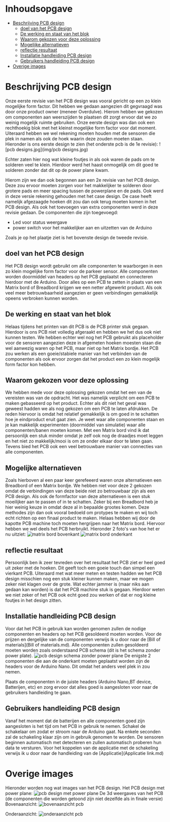 # Inhoudsopgave

<!-- START doctoc generated TOC please keep comment here to allow auto update -->
<!-- DON'T EDIT THIS SECTION, INSTEAD RE-RUN doctoc TO UPDATE -->


- [Beschrijving PCB design](#beschrijving-pcb-design)
  - [doel van het PCB design](#doel-van-het-pcb-design)
  - [De werking en staat van het blok](#de-werking-en-staat-van-het-blok)
  - [Waarom gekozen voor deze oplossing](#waarom-gekozen-voor-deze-oplossing)
  - [Mogelijke alternatieven](#mogelijke-alternatieven)
  - [reflectie resultaat](#reflectie-resultaat)
  - [Installatie handleiding PCB design](#installatie-handleiding-pcb-design)
  - [Gebruikers handleiding PCB design](#gebruikers-handleiding-pcb-design)
- [Overige images](#overige-images)

<!-- END doctoc generated TOC please keep comment here to allow auto update -->

# Beschrijving PCB design
Onze eerste revisie van het PCB design was vooral gericht op een zo klein mogelijke form factor.
Dit hebben we gedaan aangezien dit gegvraagd was door onze product owner (meneer Overdulve).
Hierom hebben we gekozen om componenten aan weerszijden te plaatsen dit zorgt ervoor dat we zo weinig mogelijk ruimte gebruiken.
Onze eerste design was dan ook een rechthoekig blok met het kleinst mogelijke form factor voor dat moment.
Uiteraard hebben we wel rekening moeten houden met de sensoren die plek in namen als ook de hoek waarin deze zouden moeten staan.
Hieronder is ons eerste design te zien (het onderste pcb is de 1e revisie):
![pcb designs.jpg](img/pcb designs.jpg)

Echter zaten hier nog wat kleine foutjes in als ook waren de pads om te solderen veel te klein.
Hierdoor werd het haast onmogelijk om dit goed te solderen zonder dat dit op de power plane kwam.

Hierom zijn we dan ook begonnen aan een 2e revisie van het PCB design. Deze zou ervoor moeten zorgen voor het makkelijker te solderen door grotere pads en meer spacing tussen de powerplane en de pads. Ook werd in deze versie rekening gehouden met het case design. De case heeft namelijk afgezaagde hoeken dit zou dan ook terug moeten komen in het PCB design. Als ook het toevoegen van extra componenten werd in deze revisie gedaan.
De componenten die zijn toegevoegd:
 - Led voor status weergave
 - power switch voor het makkelijker aan en uitzetten van de Arduino

Zoals je op het plaatje ziet is het bovenste design de tweede revisie.

## doel van het PCB design
Het PCB design wordt gebruikt om alle componenten te waarborgen in een zo klein mogelijke form factor voor de parkeer sensor. Alle componenten worden doormiddel van headers op het PCB geplaatst en connecteren hierdoor met de Arduino.
Door alles op een PCB te zetten in plaats van een Matrix bord of Breadbord krijgen we een netter afgewerkt product. Als ook veel meer betrouwbaarheid aangezien er geen verbindingen gemakkelijk opeens verbroken kunnen worden.

## De werking en staat van het blok
Helaas tijdens het printen van dit PCB  is de PCB printer stuk gegaan. Hierdoor is ons PCB niet volledig afgeraakt en hebben we het dus ook niet kunnen testen. We hebben echter wel nog het PCB gebruikt als placeholder voor de sensoren aangezien deze in afgemeten hoeken moesten staan die wel aanwezig waren op het PCB, maar niet op het Matrix bordje.
Het PCB zou werken als een goeie/stabiele manier van het verbinden van de componenten als ook ervoor zorgen dat het product een zo klein mogelijk form factor kon hebben.

## Waarom gekozen voor deze oplossing
We hebben mede voor deze oplossing gekozen omdat het een van de vereisten was van de opdracht. Het was namelijk verplicht om een PCB te maken gebasseerd op het product. Echter als dit niet het geval was geweest hadden we als nog gekozen om een PCB te laten afdrukken. De reden hiervoor is omdat het relatief gemakkelijk is om goed in te schatten hoe je eindproduct eruit gaat zien. Je weet waar alle componenten staan en je kan makkelijk experimenten (doormiddel van simulatie) waar alle componenten/banen moeten komen. Met een Matrix bord vind ik dat persoonlijk een stuk minder omdat je zelf ook nog de draadjes moet leggen en het niet zo makkelijk/mooi is om ze onder elkaar door te laten gaan.
Tevens bied het PCB ook een veel betrouwbare manier van connecties van alle componenten.

## Mogelijke alternatieven
Zoals hierboven al een paar keer gerefeeerd waren onze alternatieven een Breadbord of een Matrix bordje.
We hebben niet voor deze 2 gekozen omdat de verbindingen van deze beide niet zo betrouwbaar zijn als een PCB design.
Als ook de formfactor van deze alternatieven is een stuk moeilijker aan te passen of in te schatten. Zeker bij een Breadbord heb je hier weinig keuze in omdat deze al in bepaalde grootes komen.
Deze methodes zijn dan ook vooral bedoeld om protypes te maken en wij toch echt richten op een finaal product te maken.
Helaas hebben wij door de kapotte PCB machine toch moeten hergrijpen naar het Matrix bord. Hiervoor hebben we wel deels het PCB herbruikt.
Hieronder 2 foto's van hoe het er nu uitziet:
![matrix bord bovenkant](img/matrix-bord-bovenkant.jpg)
![matrix bord onderkant](img/matrix-bord-onderkant.jpg)

## reflectie resultaat
Persoonlijk ben ik zeer tevreden over het resultaat het PCB ziet er heel goed uit zeker met de hoeken.
Dit geeft toch een goeie touch dan simpel een vierkant PCB. Uiteraard met wat meer meten en testen hadden we het PCB design misschien nog een stuk kleiner kunnen maken, maar we mogen zeker niet klagen over de grote.
Wat echter jammer is (maar niks aan gedaan kan worden) is dat het PCB machine stuk is gegaan. Hierdoor weten we niet zeker of het PCB ook echt goed zou werken of dat er nog kleine foutjes in het design zitten.


## Installatie handleiding PCB design
Voor dat het PCB in gebruik kan worden genomen zullen de nodige componenten en headers op het PCB gesoldeerd moeten worden.
Voor de prijzen en dergelijke van de componenten verwijs ik u door naar de [Bill of materials](Bill of materials.md).
Alle componenten zullen gesoldeerd moeten worden zoals onderstaand PCB schema (dit is het schema zonder power plate).
![pcb design schema zonder power plane](img/pcb-design-zonder-power-plane.png)
De enigste 2 componenten die aan de onderkant moeten geplaatst worden zijn de headers voor de Arduino Nano. Dit omdat het anders veel plek in zou nemen.

Plaats de componenten in de juiste headers (Arduino Nano,BT device, Batterijen, etc) en zorg ervoor dat alles goed is aangesloten voor naar de gebruikers handleiding te gaan.

## Gebruikers handleiding PCB design
Vanaf het moment dat de batterijen en alle componenten goed zijn aangesloten is het tijd om het PCB in gebruik te nemen.
Schakel de schakelaar om zodat er stroom naar de Arduino gaat. Na enkele seconden zal de schakeling klaar zijn om in gebruik genomen te worden.
De sensoren beginnen automatisch met detecteren en zullen automatisch proberen hun data te versturen.
Voor het koppelen van de applicatie met de schakeling verwijs ik u door naar de handleiding van de [Applicatie](Applicatie link.md)


# Overige images
Hieronder worden nog wat images van het PCB design.
Het PCB design met power plane:
![pcb design met power plane](img/pcb-design-met-power-plane.png)
De 3d weergaves van het PCB (de componenten die worden getoond zijn niet dezelfde als in finale versie)
Bovenaanzicht:
![bovenaanzicht pcb](img/bovenaanzicht-3d-pcb.png)

Onderaanzicht:
![onderaanzicht pcb](img/onderaanzicht-3d-pcb.png)